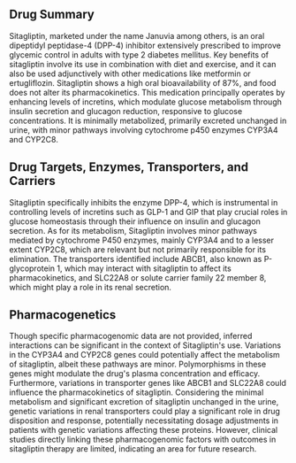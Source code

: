 ## Drug Summary
Sitagliptin, marketed under the name Januvia among others, is an oral dipeptidyl peptidase-4 (DPP-4) inhibitor extensively prescribed to improve glycemic control in adults with type 2 diabetes mellitus. Key benefits of sitagliptin involve its use in combination with diet and exercise, and it can also be used adjunctively with other medications like metformin or ertugliflozin. Sitagliptin shows a high oral bioavailability of 87%, and food does not alter its pharmacokinetics. This medication principally operates by enhancing levels of incretins, which modulate glucose metabolism through insulin secretion and glucagon reduction, responsive to glucose concentrations. It is minimally metabolized, primarily excreted unchanged in urine, with minor pathways involving cytochrome p450 enzymes CYP3A4 and CYP2C8.

## Drug Targets, Enzymes, Transporters, and Carriers
Sitagliptin specifically inhibits the enzyme DPP-4, which is instrumental in controlling levels of incretins such as GLP-1 and GIP that play crucial roles in glucose homeostasis through their influence on insulin and glucagon secretion. As for its metabolism, Sitagliptin involves minor pathways mediated by cytochrome P450 enzymes, mainly CYP3A4 and to a lesser extent CYP2C8, which are relevant but not primarily responsible for its elimination. The transporters identified include ABCB1, also known as P-glycoprotein 1, which may interact with sitagliptin to affect its pharmacokinetics, and SLC22A8 or solute carrier family 22 member 8, which might play a role in its renal secretion.

## Pharmacogenetics
Though specific pharmacogenomic data are not provided, inferred interactions can be significant in the context of Sitagliptin's use. Variations in the CYP3A4 and CYP2C8 genes could potentially affect the metabolism of sitagliptin, albeit these pathways are minor. Polymorphisms in these genes might modulate the drug's plasma concentration and efficacy. Furthermore, variations in transporter genes like ABCB1 and SLC22A8 could influence the pharmacokinetics of sitagliptin. Considering the minimal metabolism and significant excretion of sitagliptin unchanged in the urine, genetic variations in renal transporters could play a significant role in drug disposition and response, potentially necessitating dosage adjustments in patients with genetic variations affecting these proteins. However, clinical studies directly linking these pharmacogenomic factors with outcomes in sitagliptin therapy are limited, indicating an area for future research.